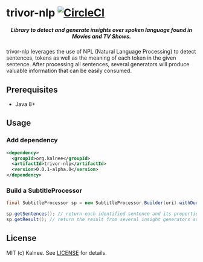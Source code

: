# trivor-nlp [![CircleCI](https://circleci.com/gh/kalnee/trivor-nlp/tree/master.svg?style=svg)](https://circleci.com/gh/kalnee/trivor-nlp/tree/master)

<h5 align="center">Library to detect and generate insights over spoken language found in Movies and TV Shows.</h5>

trivor-nlp leverages the use of NPL (Natural Language Processing) to detect sentences, tokens as well as the meaning of each token in the given sentence. 
After processing all sentences, several generators will produce valuable information that can be easily consumed.

## Prerequisites

- Java 8+

## Usage

### Add dependency
```xml
<dependency>
  <groupId>org.kalnee</groupId>
  <artifactId>trivor-nlp</artifactId>
  <version>0.0.1-alpha.0</version>
</dependency>
```

### Build a SubtitleProcessor

```java
final SubtitleProcessor sp = new SubtitleProcessor.Builder(uri).withDuration(43).build();
```

```java
sp.getSentences(); // return each identified sentence and its properties such as tokens.
sp.getResult(); // return the result from several insight generators such as vocabulary.
```

## License

MIT (c) Kalnee. See [LICENSE](https://github.com/kalnee/trivor-nlp/blob/master/LICENSE.md) for details.
